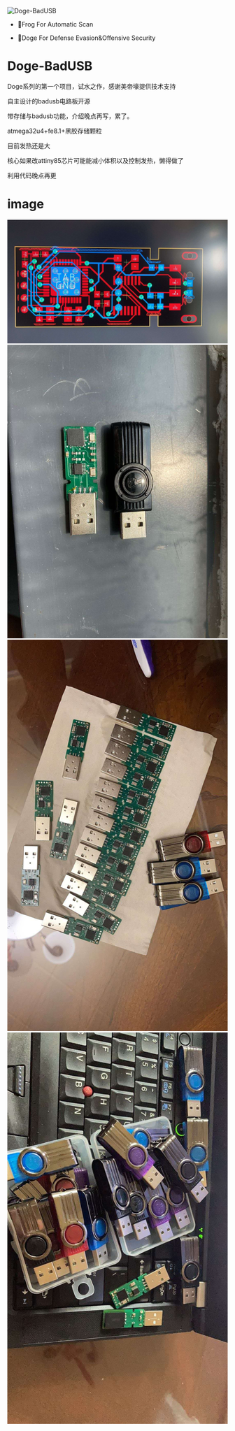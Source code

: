 ![Doge-BadUSB](https://socialify.git.ci/timwhitez/Doge-BadUSB/image?description=1&font=Raleway&forks=1&issues=1&language=1&logo=https%3A%2F%2Favatars1.githubusercontent.com%2Fu%2F36320909&owner=1&pattern=Circuit%20Board&stargazers=1&theme=Light)

- 🐸Frog For Automatic Scan

- 🐶Doge For Defense Evasion&Offensive Security

# Doge-BadUSB
Doge系列的第一个项目，试水之作，感谢美帝壕提供技术支持

自主设计的badusb电路板开源

带存储与badusb功能，介绍晚点再写，累了。

atmega32u4+fe8.1+黑胶存储颗粒

目前发热还是大

核心如果改attiny85芯片可能能减小体积以及控制发热，懒得做了

利用代码晚点再更

# image
![img](https://raw.githubusercontent.com/timwhitez/Doge-BadUSB/master/pic/3.jpg)
![img](https://raw.githubusercontent.com/timwhitez/Doge-BadUSB/master/pic/2.jpg)
![img](https://raw.githubusercontent.com/timwhitez/Doge-BadUSB/master/pic/1.jpg)
![img](https://raw.githubusercontent.com/timwhitez/Doge-BadUSB/master/pic/4.jpg)
